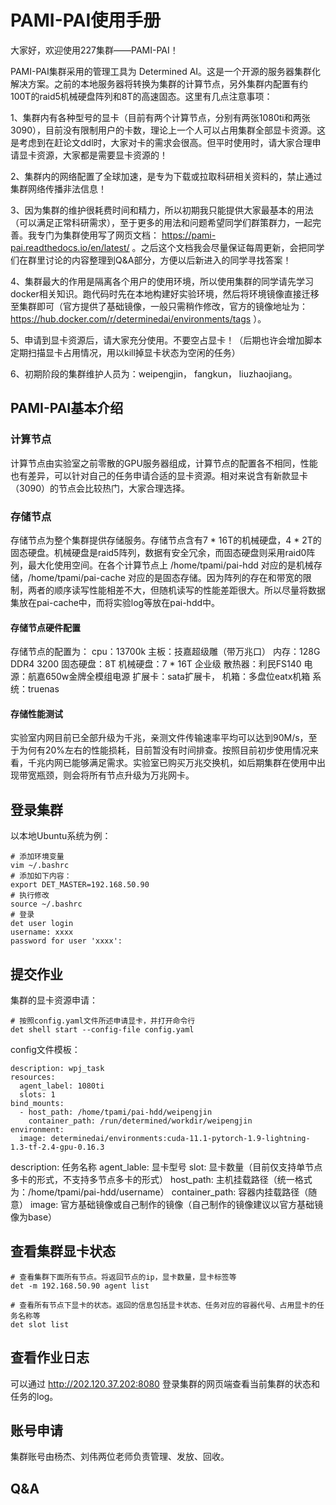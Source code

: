 # PAMI-PAI使用手册

大家好，欢迎使用227集群——PAMI-PAI！

PAMI-PAI集群采用的管理工具为 Determined AI。这是一个开源的服务器集群化解决方案。之前的本地服务器将转换为集群的计算节点，另外集群内配置有约100T的raid5机械硬盘阵列和8T的高速固态。这里有几点注意事项：

1、集群内有各种型号的显卡（目前有两个计算节点，分别有两张1080ti和两张3090），目前没有限制用户的卡数，理论上一个人可以占用集群全部显卡资源。这是考虑到在赶论文ddl时，大家对卡的需求会很高。但平时使用时，请大家合理申请显卡资源，大家都是需要显卡资源的！

2、集群内的网络配置了全球加速，是专为下载或拉取科研相关资料的，禁止通过集群网络传播非法信息！

3、因为集群的维护很耗费时间和精力，所以初期我只能提供大家最基本的用法（可以满足正常科研需求），至于更多的用法和问题希望同学们群策群力，一起完善。我专门为集群使用写了网页文档： https://pami-pai.readthedocs.io/en/latest/ 。之后这个文档我会尽量保证每周更新，会把同学们在群里讨论的内容整理到Q&A部分，方便以后新进入的同学寻找答案！

4、集群最大的作用是隔离各个用户的使用环境，所以使用集群的同学请先学习docker相关知识。跑代码时先在本地构建好实验环境，然后将环境镜像直接迁移至集群即可（官方提供了基础镜像，一般只需稍作修改，官方的镜像地址为：https://hub.docker.com/r/determinedai/environments/tags ）。

5、申请到显卡资源后，请大家充分使用。不要空占显卡！（后期也许会增加脚本定期扫描显卡占用情况，用以kill掉显卡状态为空闲的任务）

6、初期阶段的集群维护人员为：weipengjin， fangkun， liuzhaojiang。

## PAMI-PAI基本介绍
### 计算节点
计算节点由实验室之前零散的GPU服务器组成，计算节点的配置各不相同，性能也有差异，可以针对自己的任务申请合适的显卡资源。相对来说含有新款显卡（3090）的节点会比较热门，大家合理选择。
### 存储节点
存储节点为整个集群提供存储服务。存储节点含有7 * 16T的机械硬盘，4 * 2T的固态硬盘。机械硬盘是raid5阵列，数据有安全冗余，而固态硬盘则采用raid0阵列，最大化使用空间。在各个计算节点上 /home/tpami/pai-hdd 对应的是机械存储，/home/tpami/pai-cache 对应的是固态存储。因为阵列的存在和带宽的限制，两者的顺序读写性能相差不大，但随机读写的性能差距很大。所以尽量将数据集放在pai-cache中，而将实验log等放在pai-hdd中。
#### 存储节点硬件配置
存储节点的配置为：
cpu：13700k
主板：技嘉超级雕（带万兆口）
内存：128G DDR4 3200
固态硬盘：8T
机械硬盘：7 * 16T 企业级
散热器：利民FS140
电源：航嘉650w金牌全模组电源
扩展卡：sata扩展卡，
机箱：多盘位eatx机箱
系统：truenas
#### 存储性能测试
实验室内网目前已全部升级为千兆，亲测文件传输速率平均可以达到90M/s，至于为何有20%左右的性能损耗，目前暂没有时间排查。按照目前初步使用情况来看，千兆内网已能够满足需求。实验室已购买万兆交换机，如后期集群在使用中出现带宽瓶颈，则会将所有节点升级为万兆网卡。

## 登录集群
以本地Ubuntu系统为例：
```
# 添加环境变量
vim ~/.bashrc
# 添加如下内容：
export DET_MASTER=192.168.50.90
# 执行修改
source ~/.bashrc
# 登录
det user login
username: xxxx
password for user 'xxxx':
```
## 提交作业
集群的显卡资源申请：
```
# 按照config.yaml文件所述申请显卡，并打开命令行
det shell start --config-file config.yaml
```
config文件模板：
```
description: wpj_task
resources:
  agent_label: 1080ti
  slots: 1
bind_mounts:
  - host_path: /home/tpami/pai-hdd/weipengjin
    container_path: /run/determined/workdir/weipengjin
environment:
  image: determinedai/environments:cuda-11.1-pytorch-1.9-lightning-1.3-tf-2.4-gpu-0.16.3
```
description: 任务名称
agent_lable: 显卡型号
slot: 显卡数量（目前仅支持单节点多卡的形式，不支持多节点多卡的形式）
host_path: 主机挂载路径（统一格式为：/home/tpami/pai-hdd/username）
container_path: 容器内挂载路径（随意）
image: 官方基础镜像或自己制作的镜像（自己制作的镜像建议以官方基础镜像为base）

## 查看集群显卡状态
```
# 查看集群下面所有节点。将返回节点的ip，显卡数量，显卡标签等
det -m 192.168.50.90 agent list
```
```
# 查看所有节点下显卡的状态。返回的信息包括显卡状态、任务对应的容器代号、占用显卡的任务名称等
det slot list
```

## 查看作业日志
可以通过 http://202.120.37.202:8080 登录集群的网页端查看当前集群的状态和任务的log。
## 账号申请
集群账号由杨杰、刘伟两位老师负责管理、发放、回收。
## Q&A
